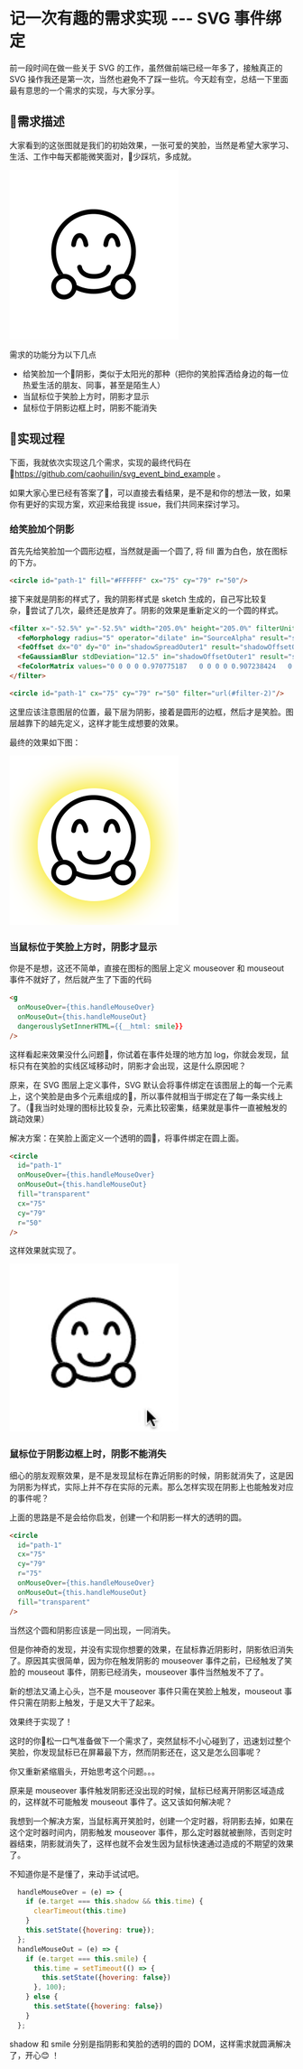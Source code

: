 # 记一次有趣的需求实现 --- SVG 事件绑定

前一段时间在做一些关于 SVG 的工作，虽然做前端已经一年多了，接触真正的 SVG 操作我还是第一次，当然也避免不了踩一些坑。今天趁有空，总结一下里面最有意思的一个需求的实现，与大家分享。

## 需求描述

大家看到的这张图就是我们的初始效果，一张可爱的笑脸，当然是希望大家学习、生活、工作中每天都能微笑面对，少踩坑，多成就。

![smile_origin](../../static/smile_origin.svg)

需求的功能分为以下几点

- 给笑脸加一个阴影，类似于太阳光的那种（把你的笑脸挥洒给身边的每一位热爱生活的朋友、同事，甚至是陌生人）
- 当鼠标位于笑脸上方时，阴影才显示
- 鼠标位于阴影边框上时，阴影不能消失

## 实现过程

下面，我就依次实现这几个需求，实现的最终代码在 https://github.com/caohuilin/svg_event_bind_example 。

如果大家心里已经有答案了，可以直接去看结果，是不是和你的想法一致，如果你有更好的实现方案，欢迎来给我提 issue，我们共同来探讨学习。

### 给笑脸加个阴影

首先先给笑脸加一个圆形边框，当然就是画一个圆了, 将 fill 置为白色，放在图标的下方。

```html
<circle id="path-1" fill="#FFFFFF" cx="75" cy="79" r="50"/>
```

接下来就是阴影的样式了，我的阴影样式是 sketch 生成的，自己写比较复杂，尝试了几次，最终还是放弃了。阴影的效果是重新定义的一个圆的样式。

```html
<filter x="-52.5%" y="-52.5%" width="205.0%" height="205.0%" filterUnits="objectBoundingBox" id="filter-2">
  <feMorphology radius="5" operator="dilate" in="SourceAlpha" result="shadowSpreadOuter1"/>
  <feOffset dx="0" dy="0" in="shadowSpreadOuter1" result="shadowOffsetOuter1"/>
  <feGaussianBlur stdDeviation="12.5" in="shadowOffsetOuter1" result="shadowBlurOuter1"/>
  <feColorMatrix values="0 0 0 0 0.970775187   0 0 0 0 0.907238424   0 0 0 0 0.109462149  0 0 0 1 0" type="matrix" in="shadowBlurOuter1"/>
</filter>
```

```html
<circle id="path-1" cx="75" cy="79" r="50" filter="url(#filter-2)"/>
```

这里应该注意图层的位置，最下层为阴影，接着是圆形的边框，然后才是笑脸。图层越靠下的越先定义，这样才能生成想要的效果。

最终的效果如下图：

![smile_shadow](../../static/smile_shadow.svg)

### 当鼠标位于笑脸上方时，阴影才显示

你是不是想，这还不简单，直接在图标的图层上定义 mouseover 和 mouseout 事件不就好了，然后就产生了下面的代码

```html
<g
  onMouseOver={this.handleMouseOver}
  onMouseOut={this.handleMouseOut}
  dangerouslySetInnerHTML={{__html: smile}}
/>
```

这样看起来效果没什么问题，你试着在事件处理的地方加 log，你就会发现，鼠标只有在笑脸的实线区域移动时，阴影才会出现，这是什么原因呢？

原来，在 SVG 图层上定义事件，SVG 默认会将事件绑定在该图层上的每一个元素上，这个笑脸是由多个元素组成的，所以事件就相当于绑定在了每一条实线上了。（我当时处理的图标比较复杂，元素比较密集，结果就是事件一直被触发的跳动效果）

解决方案：在笑脸上面定义一个透明的圆，将事件绑定在圆上面。

```html
<circle
  id="path-1"
  onMouseOver={this.handleMouseOver}
  onMouseOut={this.handleMouseOut}
  fill="transparent"
  cx="75"
  cy="79"
  r="50"
/>
```

这样效果就实现了。

![smild_hover](../../static/smile_hover.gif)

### 鼠标位于阴影边框上时，阴影不能消失

细心的朋友观察效果，是不是发现鼠标在靠近阴影的时候，阴影就消失了，这是因为阴影为样式，实际上并不存在实际的元素。那么怎样实现在阴影上也能触发对应的事件呢？

上面的思路是不是会给你启发，创建一个和阴影一样大的透明的圆。

```html
<circle
  id="path-1"
  cx="75"
  cy="79"
  r="75"
  onMouseOver={this.handleMouseOver}
  onMouseOut={this.handleMouseOut}
  fill="transparent"
/>
```

当然这个圆和阴影应该是一同出现，一同消失。

但是你神奇的发现，并没有实现你想要的效果，在鼠标靠近阴影时，阴影依旧消失了。原因其实很简单，因为你在触发阴影的 mouseover 事件之前，已经触发了笑脸的 mouseout 事件，阴影已经消失，mouseover 事件当然触发不了了。

新的想法又涌上心头，岂不是 mouseover 事件只需在笑脸上触发，mouseout 事件只需在阴影上触发，于是又大干了起来。

效果终于实现了！

这时的你松一口气准备做下一个需求了，突然鼠标不小心碰到了，迅速划过整个笑脸，你发现鼠标已在屏幕最下方，然而阴影还在，这又是怎么回事呢？

你又重新紧缩眉头，开始思考这个问题。。。

原来是 mouseover 事件触发阴影还没出现的时候，鼠标已经离开阴影区域造成的，这样就不可能触发 mouseout 事件了。这又该如何解决呢？

我想到一个解决方案，当鼠标离开笑脸时，创建一个定时器，将阴影去掉，如果在这个定时器时间内，阴影触发 mouseover 事件，那么定时器就被删除，否则定时器结束，阴影就消失了，这样也就不会发生因为鼠标快速通过造成的不期望的效果了。

不知道你是不是懂了，来动手试试吧。

```js
  handleMouseOver = (e) => {
    if (e.target === this.shadow && this.time) {
      clearTimeout(this.time)
    }
    this.setState({hovering: true});
  };
  handleMouseOut = (e) => {
    if (e.target === this.smile) {
      this.time = setTimeout(() => {
        this.setState({hovering: false})
      }, 100);
    } else {
      this.setState({hovering: false})
    }
  };
```

shadow 和 smile 分别是指阴影和笑脸的透明的圆的 DOM，这样需求就圆满解决了，开心😊 ！
